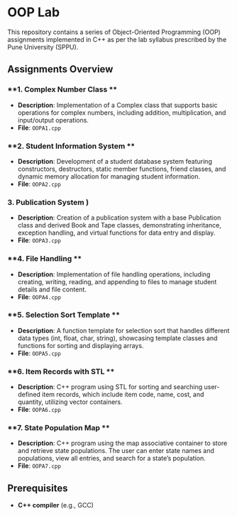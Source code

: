 # **OOP Lab**

This repository contains a series of Object-Oriented Programming (OOP) assignments implemented in C++ as per the lab syllabus prescribed by the Pune University (SPPU). 
## Assignments Overview

### **1. Complex Number Class **
- **Description**: Implementation of a Complex class that supports basic operations for complex numbers, including addition, multiplication, and input/output operations.
- **File**: `OOPA1.cpp`

### **2. Student Information System **
- **Description**: Development of a student database system featuring constructors, destructors, static member functions, friend classes, and dynamic memory allocation for managing student information.
- **File**: `OOPA2.cpp`

### **3. Publication System )**
- **Description**: Creation of a publication system with a base Publication class and derived Book and Tape classes, demonstrating inheritance, exception handling, and virtual functions for data entry and display.
- **File**: `OOPA3.cpp`

### **4. File Handling **
- **Description**: Implementation of file handling operations, including creating, writing, reading, and appending to files to manage student details and file content.
- **File**: `OOPA4.cpp`

### **5. Selection Sort Template **
- **Description**: A function template for selection sort that handles different data types (int, float, char, string), showcasing template classes and functions for sorting and displaying arrays.
- **File**: `OOPA5.cpp`

### **6. Item Records with STL **
- **Description**: C++ program using STL for sorting and searching user-defined item records, which include item code, name, cost, and quantity, utilizing vector containers.
- **File**: `OOPA6.cpp`

### **7. State Population Map **
- **Description**: C++ program using the map associative container to store and retrieve state populations. The user can enter state names and populations, view all entries, and search for a state’s population.
- **File**: `OOPA7.cpp`

## Prerequisites
- **C++ compiler** (e.g., GCC)
